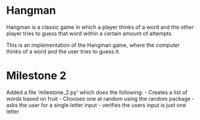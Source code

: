 # Hangman
Hangman is a classic game in which a player thinks of a word and the other player tries to guess that word within a certain amount of attempts.

This is an implementation of the Hangman game, where the computer thinks of a word and the user tries to guess it. 

# Milestone 2

Added a file 'milestone_2.py' which does the following:
    - Creates a list of words based on fruit
    - Chooses one at random using the random package
    - asks the user for a single letter input
    - verifies the users input is just one letter
